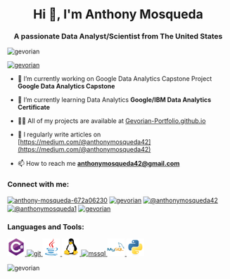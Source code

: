 <h1 align="center">Hi 👋, I'm Anthony Mosqueda</h1>
<h3 align="center">A passionate Data Analyst/Scientist from The United States</h3>

<p align="left"> <img src="https://komarev.com/ghpvc/?username=gevorian&label=Profile%20views&color=0e75b6&style=flat" alt="gevorian" /> </p>

<p align="left"> <a href="https://github.com/ryo-ma/github-profile-trophy"><img src="https://github-profile-trophy.vercel.app/?username=gevorian" alt="gevorian" /></a> </p>

- 🔭 I’m currently working on Google Data Analytics Capstone Project **Google Data Analytics Capstone**

- 🌱 I’m currently learning Data Analytics **Google/IBM Data Analytics Certificate**

- 👨‍💻 All of my projects are available at [Gevorian-Portfolio.github.io](Gevorian-Portfolio.github.io)

- 📝 I regularly write articles on [https://medium.com/@anthonymosqueda42](https://medium.com/@anthonymosqueda42)

- 📫 How to reach me **anthonymosqueda42@gmail.com**

<h3 align="left">Connect with me:</h3>
<p align="left">
<a href="https://linkedin.com/in/anthony-mosqueda-672a06230" target="blank"><img align="center" src="https://raw.githubusercontent.com/rahuldkjain/github-profile-readme-generator/master/src/images/icons/Social/linked-in-alt.svg" alt="anthony-mosqueda-672a06230" height="30" width="40" /></a>
<a href="https://kaggle.com/gevorian" target="blank"><img align="center" src="https://raw.githubusercontent.com/rahuldkjain/github-profile-readme-generator/master/src/images/icons/Social/kaggle.svg" alt="gevorian" height="30" width="40" /></a>
<a href="https://medium.com/@anthonymosqueda42" target="blank"><img align="center" src="https://raw.githubusercontent.com/rahuldkjain/github-profile-readme-generator/master/src/images/icons/Social/medium.svg" alt="@anthonymosqueda42" height="30" width="40" /></a>
<a href="https://www.hackerrank.com/@anthonymosqueda1" target="blank"><img align="center" src="https://raw.githubusercontent.com/rahuldkjain/github-profile-readme-generator/master/src/images/icons/Social/hackerrank.svg" alt="@anthonymosqueda1" height="30" width="40" /></a>
<a href="https://www.leetcode.com/gevorian" target="blank"><img align="center" src="https://raw.githubusercontent.com/rahuldkjain/github-profile-readme-generator/master/src/images/icons/Social/leet-code.svg" alt="gevorian" height="30" width="40" /></a>
</p>

<h3 align="left">Languages and Tools:</h3>
<p align="left"> <a href="https://www.w3schools.com/cs/" target="_blank" rel="noreferrer"> <img src="https://raw.githubusercontent.com/devicons/devicon/master/icons/csharp/csharp-original.svg" alt="csharp" width="40" height="40"/> </a> <a href="https://git-scm.com/" target="_blank" rel="noreferrer"> <img src="https://www.vectorlogo.zone/logos/git-scm/git-scm-icon.svg" alt="git" width="40" height="40"/> </a> <a href="https://www.java.com" target="_blank" rel="noreferrer"> <img src="https://raw.githubusercontent.com/devicons/devicon/master/icons/java/java-original.svg" alt="java" width="40" height="40"/> </a> <a href="https://www.linux.org/" target="_blank" rel="noreferrer"> <img src="https://raw.githubusercontent.com/devicons/devicon/master/icons/linux/linux-original.svg" alt="linux" width="40" height="40"/> </a> <a href="https://www.microsoft.com/en-us/sql-server" target="_blank" rel="noreferrer"> <img src="https://www.svgrepo.com/show/303229/microsoft-sql-server-logo.svg" alt="mssql" width="40" height="40"/> </a> <a href="https://www.mysql.com/" target="_blank" rel="noreferrer"> <img src="https://raw.githubusercontent.com/devicons/devicon/master/icons/mysql/mysql-original-wordmark.svg" alt="mysql" width="40" height="40"/> </a> <a href="https://www.python.org" target="_blank" rel="noreferrer"> <img src="https://raw.githubusercontent.com/devicons/devicon/master/icons/python/python-original.svg" alt="python" width="40" height="40"/> </a> </p>

<p><img align="center" src="https://github-readme-stats.vercel.app/api/top-langs?username=gevorian&show_icons=true&locale=en&layout=compact" alt="gevorian" /></p>
